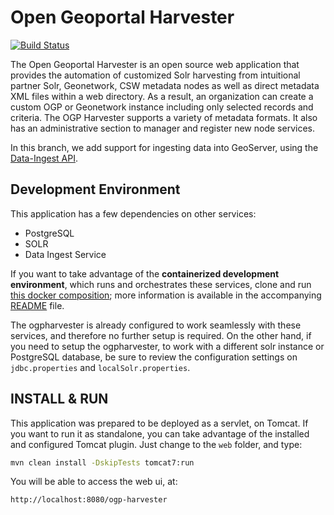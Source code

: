 Open Geoportal Harvester
========================

[![Build Status](https://travis-ci.org/OpenGeoportal/ogpHarvester.png?branch=master)](https://travis-ci.org/OpenGeoportal/ogpHarvester)

The Open Geoportal Harvester is an open source web application that provides the automation of customized Solr harvesting from intuitional partner Solr, Geonetwork, CSW metadata nodes as well as direct metadata XML files within a web directory. As a result, an organization can create a custom OGP or Geonetwork instance including only selected records and criteria. The OGP Harvester supports a variety of metadata formats. It also has an administrative section to manager and register new node services.

In this branch, we add support for ingesting data into GeoServer, using the [Data-Ingest API](https://github.com/OpenGeoportal/Data-Ingest).

Development Environment
-----------------------
This application has a few dependencies on other services:
* PostgreSQL
* SOLR
* Data Ingest Service

If you want to take advantage of the **containerized development environment**, which runs and orchestrates these services, clone and run [this docker composition](https://github.com/OpenGeoportal/Data-Ingest/docker); more information is available in the accompanying [README](https://github.com/OpenGeoportal/Data-Ingest/docker/README.md) file.

The ogpharvester is already configured to work seamlessly with these services, and therefore no further setup is required. On the other hand, if you need to setup the ogpharvester, to work with a different solr instance or PostgreSQL database, be sure to review the configuration settings on `jdbc.properties` and `localSolr.properties`.

INSTALL & RUN
-------------
This application was prepared to be deployed as a servlet, on Tomcat. If you want to run it as standalone, you can take advantage of the installed and configured Tomcat plugin. Just change to the `web` folder, and type:
```bash
mvn clean install -DskipTests tomcat7:run
```

You will be able to access the web ui, at:
```bash
http://localhost:8080/ogp-harvester
```

